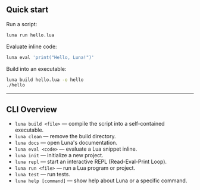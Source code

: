 ## Quick start

Run a script:

```bash
luna run hello.lua
```

Evaluate inline code:

```bash
luna eval 'print("Hello, Luna!")'
```

Build into an executable:

```bash
luna build hello.lua -o hello
./hello
```

---

## CLI Overview

- `luna build <file>` — compile the script into a self-contained executable.
- `luna clean` — remove the build directory.
- `luna docs` — open Luna's documentation.
- `luna eval <code>` — evaluate a Lua snippet inline.
- `luna init` — initialize a new project.
- `luna repl` — start an interactive REPL (Read-Eval-Print Loop).
- `luna run <file>` — run a Lua program or project.
- `luna test` — run tests.
- `luna help [command]` — show help about Luna or a specific command.
